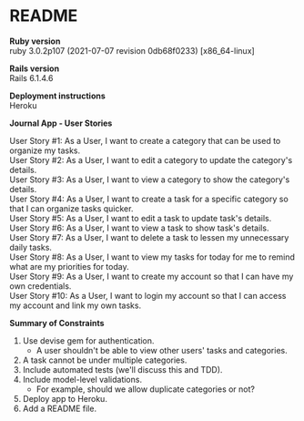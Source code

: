 # README

**Ruby version** <br/>
ruby 3.0.2p107 (2021-07-07 revision 0db68f0233) [x86_64-linux]

**Rails version** <br/>
Rails 6.1.4.6

**Deployment instructions** <br/>
Heroku

**Journal App - User Stories** <br/>

User Story #1: As a User, I want to create a category that can be used to organize my tasks. <br/>
User Story #2: As a User, I want to edit a category to update the category's details. <br/>
User Story #3: As a User, I want to view a category to show the category's details. <br/>
User Story #4: As a User, I want to create a task for a specific category so that I can organize tasks quicker. <br/>
User Story #5: As a User, I want to edit a task to update task's details. <br/>
User Story #6: As a User, I want to view a task to show task's details. <br/>
User Story #7: As a User, I want to delete a task to lessen my unnecessary daily tasks. <br/>
User Story #8: As a User, I want to view my tasks for today for me to remind what are my priorities for today. <br/>
User Story #9: As a User, I want to create my account so that I can have my own credentials. <br/>
User Story #10: As a User, I want to login my account so that I can access my account and link my own tasks. <br/>


**Summary of Constraints**

1. Use devise gem for authentication.
   - A user shouldn't be able to view other users' tasks and categories.
2. A task cannot be under multiple categories.
3. Include automated tests (we'll discuss this and TDD).
4. Include model-level validations.
   - For example, should we allow duplicate categories or not?
5. Deploy app to Heroku.
6. Add a README file.


